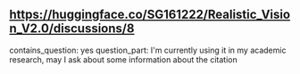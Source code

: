 ## https://huggingface.co/SG161222/Realistic_Vision_V2.0/discussions/8

contains_question: yes
question_part: I'm currently using it in my academic research, may I ask about some information about the citation